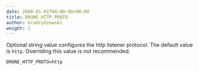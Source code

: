 ```yaml
---
date: 2000-01-01T00:00:00+00:00
title: DRONE_HTTP_PROTO
author: bradrydzewski
weight: 1
---
```


Optional string value configures the http listener protocol. The default value is `http`. Overriding this value is not recommended.

```
DRONE_HTTP_PROTO=http
```
